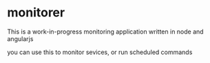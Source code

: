 # monitorer


This is a work-in-progress monitoring application
written in node and angularjs

you can use this to monitor sevices, or run scheduled commands

